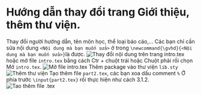 # Hướng dẫn thay đổi trang Giới thiệu, thêm thư viện.
Thay đổi người hướng dẫn, tên môn học, thể loại báo cáo,... Các bạn chỉ cần sửa nội dung `<Nội dung mà bạn muốn sửa>` ở trong `\newcommand{\gvhd}{<Nội dung mà bạn muốn sửa>}`là được.
![Thay đổi nội dung trên trang intro.tex](https://scontent.xx.fbcdn.net/v/t1.15752-9/123064046_1453626421506509_4380638689436494755_n.png?_nc_cat=106&ccb=2&_nc_sid=58c789&_nc_ohc=j1NkuaPLrzwAX-ihiPJ&_nc_ad=z-m&_nc_cid=0&_nc_ht=scontent.xx&oh=47a55e1fd3f3086b0083be9d0840f86e&oe=5FC36FD4)
hoặc mở file `intro.tex` bằng cách Ctr + chuột trái hoặc Chuột phải rồi chọn Mở `intro.tex`.
![Mở file intro.tex](https://scontent.xx.fbcdn.net/v/t1.15752-9/123310148_644604726424753_4816597211883846041_n.png?_nc_cat=111&ccb=2&_nc_sid=58c789&_nc_ohc=X_mSrysZYzQAX_KCwnM&_nc_ad=z-m&_nc_cid=0&_nc_ht=scontent.xx&oh=b7d52d722ce92a7011fcc0c07ac4c0e6&oe=5FC44ABD)
Thêm package vào thư viện `lib.sty`
![Thêm thư viện](https://scontent.xx.fbcdn.net/v/t1.15752-9/123105129_646486599372346_9199486168807694405_n.png?_nc_cat=111&ccb=2&_nc_sid=58c789&_nc_ohc=WHYe2XjZUaIAX-OzcGP&_nc_ad=z-m&_nc_cid=0&_nc_ht=scontent.xx&oh=6d51cbb81fb907f2494b12d2fa93bfe6&oe=5FC4A5A4)
Tạo thêm file `part2.tex`, các bạn xoa dấu comment `%` Ở phía trước `\input{part2.tex}` rồi thực hiện như cách 3.1.2.
![Tao thêm file .tex](https://scontent.xx.fbcdn.net/v/t1.15752-9/123140334_1792107254278452_5787931902273776292_n.png?_nc_cat=111&ccb=2&_nc_sid=58c789&_nc_ohc=LZiT6jjyPfMAX9bSZz8&_nc_ad=z-m&_nc_cid=0&_nc_ht=scontent.xx&oh=7b48a2b11ad4861489809b5979c8402d&oe=5FC0C299)
